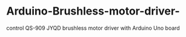 # Arduino-Brushless-motor-driver-
control QS-909 JYQD brushless motor driver with Arduino Uno board
